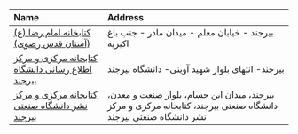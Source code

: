 | Name                                                                            | Address                                                                                                         |
|:--------------------------------------------------------------------------------|:----------------------------------------------------------------------------------------------------------------|
| [كتابخانه امام رضا (ع) (آستان قدس رضوی)](https://library.razavi.ir/aqlibraries) | بيرجند - خیابان معلم - میدان مادر - جنب باغ اکبریه                                                              |
| [کتابخانه مرکزی و مرکز اطلاع رسانی دانشگاه بیرجند](http://Lib.birjand.ac.ir)    | بیرجند- انتهای بلوار شهید آوینی- دانشگاه بیرجند                                                                 |
| [کتابخانه مرکزی و مرکز نشر دانشگاه صنعتی بیرجند](http://Dlib.miu.ac.ir)         | بیرجند، میدان ابن حسام، بلوار صنعت و معدن، دانشگاه صنعتی بیرجند، کتابخانه مرکزی و مرکز نشر دانشگاه صنعتی بیرجند |